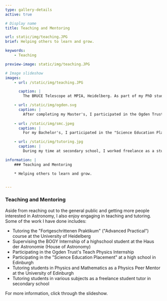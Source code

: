 ```yaml
---
type: gallery-details
active: true

# Display name
title: Teaching and Mentoring

url: static/img/teaching.JPG
brief: Helping others to learn and grow.

keywords:
    - Teaching

preview-image: static/img/teaching.JPG

# Image slideshow
images:
    - url: /static/img/teaching.JPG

      caption: |
        The BRUCE Telescope at MPIA, Heidelberg. As part of my PhD studies, I have been tutoring the "Fortgeschrittenen Praktikum" ("Advanced Practical") course at the University of Heidelberg, teaching Bachelor students about CCD photometry in modern Astronomy. I have also supervised the BOGY Internship of a highschool student at the Haus der Astronomie (House of Astronomy), and continue regular conversation by email with the student. Image: Yanu Khusanova

    - url: /static/img/ogden.svg
      caption: |
        After completing my Master's, I participated in the Ogden Trust's Teach Physics Internship. As part of the internship, I worked at a school in the South of England, participating in lesson planning, tutoring specific students, and delivering my own lessons. Image: Ogden Trust
    
    - url: /static/img/smc.jpeg
      caption: |
        For my Bachelor's, I participated in the "Science Education Placement", allowing me to help out at an Edinburgh high school for a semester. During the Placement, I observed lessons, aided in demonstrations, provided my input during lessons, and delivered my own lessons on various topics in Physics. I also participated in and lead the Astronomy Club on a few occasions, teaching students about a wide range of astronomical phenomena. I have since gone back to the school a few times to give further talks at the Astronomy Club. Image: Kim Traynor

    - url: /static/img/tutoring.jpg
      caption: |
        During my time at secondary school, I worked freelance as a student tutor, helping students with their homework and preparing them for exams. While at University of Edinburgh, I joined the Physics Peer Mentoring Scheme as a Peer Support Leader, where I helped first- and second-year students with their studies. Image: Vecteezy.com

information: |
    ### Teaching and Mentoring

    * Helping others to learn and grow.


---
```


### Teaching and Mentoring

Aside from reaching out to the general public and getting more people interested in Astronomy, I also enjoy engaging in teaching and tutoring. Some of the work I have done includes:

- Tutoring the "Fortgeschrittenen Praktikum" ("Advanced Practical") course at the University of Heidelberg
- Supervising the BOGY Internship of a highschool student at the Haus der Astronomie (House of Astronomy)
- Participating in the Ogden Trust's Teach Physics Internship
- Participating in the "Science Education Placement" at a high school in Edinburgh
- Tutoring students in Physics and Mathematics as a Physics Peer Mentor at the University of Edinburgh
- Tutoring students in various subjects as a freelance student tutor in secondary school

For more information, click through the slideshow.

